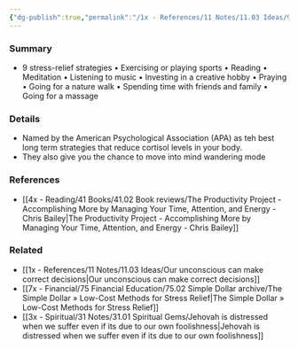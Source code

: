 ```yaml
---
{"dg-publish":true,"permalink":"/1x - References/11 Notes/11.03 Ideas/9 strategies for stress relief/","title":"9 strategies for stress relief","noteIcon":"","created":"2023-10-29T23:42:58.000+03:00","updated":"2024-02-14T20:18:36.260+03:00"}
---
```



### Summary
- 9 stress-relief strategies
	• Exercising or playing sports
	• Reading
	• Meditation
	• Listening to music
	• Investing in a creative hobby
	• Praying
	• Going for a nature walk
	• Spending time with friends and family
	• Going for a massage

### Details
- Named by the American Psychological Association (APA) as teh best long term strategies that reduce cortisol levels in your body.
- They also give you the chance to move into mind wandering mode

### References
- [[4x - Reading/41 Books/41.02 Book reviews/The Productivity Project - Accomplishing More by Managing Your Time, Attention, and Energy - Chris Bailey\|The Productivity Project - Accomplishing More by Managing Your Time, Attention, and Energy - Chris Bailey]]

### Related
- [[1x - References/11 Notes/11.03 Ideas/Our unconscious can make correct decisions\|Our unconscious can make correct decisions]]
- [[7x - Financial/75 Financial Education/75.02 Simple Dollar archive/The Simple Dollar » Low-Cost Methods for Stress Relief\|The Simple Dollar » Low-Cost Methods for Stress Relief]]
- [[3x - Spiritual/31 Notes/31.01 Spiritual Gems/Jehovah is distressed when we suffer even if its due to our own foolishness\|Jehovah is distressed when we suffer even if its due to our own foolishness]]

